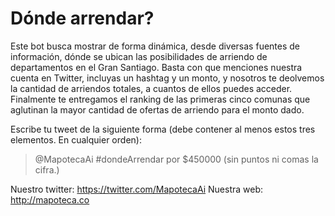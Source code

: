 # Dónde arrendar?
Este bot busca mostrar de forma dinámica, desde diversas fuentes de información, dónde se ubican las posibilidades de arriendo de departamentos en el Gran Santiago. Basta con que menciones nuestra cuenta en Twitter, incluyas un hashtag y un monto, y nosotros te deolvemos la cantidad de arriendos totales, a cuantos de ellos puedes acceder. Finalmente te entregamos el ranking de las primeras cinco comunas que aglutinan la mayor cantidad de ofertas de arriendo para el monto dado. 

Escribe tu tweet de la siguiente forma (debe contener al menos estos tres elementos. En cualquier orden):

> @MapotecaAi #dondeArrendar por $450000 (sin puntos ni comas la cifra.)

Nuestro twitter: https://twitter.com/MapotecaAi
Nuestra web: http://mapoteca.co